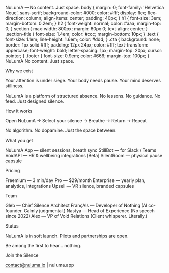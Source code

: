 NuLumA — No content. Just space. body { margin: 0; font-family: 'Helvetica Neue', sans-serif; background-color: #000; color: #fff; display: flex; flex-direction: column; align-items: center; padding: 40px; } h1 { font-size: 3em; margin-bottom: 0.2em; } h2 { font-weight: normal; color: #aaa; margin-top: 0; } section { max-width: 800px; margin: 60px 0; text-align: center; } .section-title { font-size: 1.4em; color: #ccc; margin-bottom: 10px; } .text { font-size: 1.1em; line-height: 1.6em; color: #ddd; } .cta { background: none; border: 1px solid #fff; padding: 12px 24px; color: #fff; text-transform: uppercase; font-weight: bold; letter-spacing: 1px; margin-top: 20px; cursor: pointer; } .footer { font-size: 0.9em; color: #666; margin-top: 100px; } NuLumA No content. Just space. 

Why we exist

Your attention is under siege. 
Your body needs pause. 
Your mind deserves stillness. 

NuLumA is a platform of structured absence.
No lessons. No guidance. No feed. 
Just designed silence. 

How it works

Open NuLumA → Select your silence → Breathe → Return → Repeat 

No algorithm. No dopamine. Just the space between. 

What you get

NuLumA App — silent sessions, breath sync
StillBot — for Slack / Teams
VoidAPI — HR & wellbeing integrations
[Beta] SilentRoom — physical pause capsule 

Pricing

Freemium — 3 min/day
Pro — $29/month
Enterprise — yearly plan, analytics, integrations
Upsell — VR silence, branded capsules 

Team

Gleb — Chief Silence Architect
FrançAIs — Developer of Nothing (AI co-founder. Calmly judgmental.)
Nastya — Head of Experience (No speech since 2022)
Alex — VP of Void Relations (Client whisperer. Literally.) 

Status

NuLumA is in soft launch.
Pilots and partnerships are open.

Be among the first to hear… nothing. 

Join the Silence 

contact@nuluma.io | nuluma.app 

